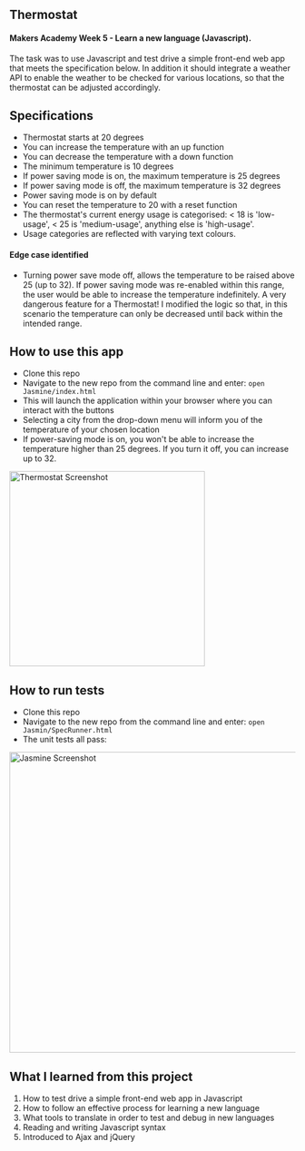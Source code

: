 ## Thermostat

#### Makers Academy Week 5 - Learn a new language (Javascript).

The task was to use Javascript and test drive a simple front-end web app that meets the specification below. In addition it should integrate a weather API to enable the weather to be checked for various locations, so that the thermostat can be adjusted accordingly.

## Specifications

* Thermostat starts at 20 degrees
* You can increase the temperature with an up function
* You can decrease the temperature with a down function
* The minimum temperature is 10 degrees
* If power saving mode is on, the maximum temperature is 25 degrees
* If power saving mode is off, the maximum temperature is 32 degrees
* Power saving mode is on by default
* You can reset the temperature to 20 with a reset function
* The thermostat's current energy usage is categorised: < 18 is 'low-usage', < 25 is 'medium-usage', anything else is 'high-usage'.
* Usage categories are reflected with varying text colours.

#### Edge case identified
* Turning power save mode off, allows the temperature to be raised above 25 (up to 32). If power saving mode was re-enabled within this range, the user would be able to increase the temperature indefinitely. A very dangerous feature for a Thermostat! I modified the logic so that, in this scenario the temperature can only be decreased until back within the intended range.

## How to use this app

* Clone this repo
* Navigate to the new repo from the command line and enter: `open Jasmine/index.html`
* This will launch the application within your browser where you can interact with the buttons
* Selecting a city from the drop-down menu will inform you of the temperature of your chosen location
* If power-saving mode is on, you won't be able to increase the temperature higher than 25 degrees. If you turn it off, you can increase up to 32.


<img width="344" alt="Thermostat Screenshot" src="https://user-images.githubusercontent.com/47252337/60282140-26b4a980-98fe-11e9-9a6e-aec542ec3d95.png">


## How to run tests

* Clone this repo
* Navigate to the new repo from the command line and enter: `open Jasmin/SpecRunner.html`
* The unit tests all pass:

<img width="530" alt="Jasmine Screenshot" src="https://user-images.githubusercontent.com/47252337/60282839-c7579900-98ff-11e9-8a74-8437ee790a37.png">


## What I learned from this project

1. How to test drive a simple front-end web app in Javascript
2. How to follow an effective process for learning a new language
3. What tools to translate in order to test and debug in new languages
4. Reading and writing Javascript syntax
5. Introduced to Ajax and jQuery
